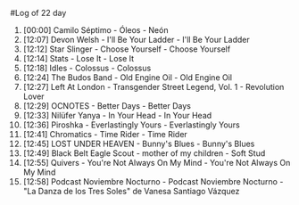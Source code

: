 #Log of 22 day

1. [00:00] Camilo Séptimo - Óleos - Neón
1. [12:07] Devon Welsh - I'll Be Your Ladder - I'll Be Your Ladder
1. [12:12] Star Slinger - Choose Yourself - Choose Yourself
1. [12:14] Stats - Lose It - Lose It
1. [12:18] Idles - Colossus - Colossus
1. [12:24] The Budos Band - Old Engine Oil - Old Engine Oil
1. [12:27] Left At London - Transgender Street Legend, Vol. 1 - Revolution Lover
1. [12:29] OCNOTES - Better Days - Better Days
1. [12:33] Nilüfer Yanya - In Your Head - In Your Head
1. [12:36] Piroshka - Everlastingly Yours - Everlastingly Yours
1. [12:41] Chromatics - Time Rider - Time Rider
1. [12:45] LOST UNDER HEAVEN - Bunny's Blues - Bunny's Blues
1. [12:49] Black Belt Eagle Scout - mother of my children - Soft Stud
1. [12:55] Quivers - You're Not Always On My Mind - You're Not Always On My Mind
1. [12:58] Podcast Noviembre Nocturno - Podcast Noviembre Nocturno - "La Danza de los Tres Soles" de Vanesa Santiago Vázquez
